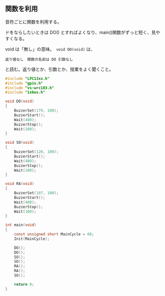 ## 関数を利用

音符ごとに関数を利用する。

ドをならしたいときは DO() とすればよくなり、main()関数がずっと短く、見やすくなる。

void は「無し」の意味。　`void DO(void)` は、

	返り値なし　関数の名前は DO 引数なし　

と読む。返り値とか、引数とか、授業をよく聞くこと。


````c
#include "LPC13xx.h"
#include "gpio.h"
#include "vs-wrc103.h"
#include "ixbus.h"

void DO(void)
{
	BuzzerSet(179, 100);
	BuzzerStart();
	Wait(400);
	BuzzerStop();
	Wait(100);
}

void SO(void)
{
	BuzzerSet(120, 100);
	BuzzerStart();
	Wait(400);
	BuzzerStop();
	Wait(100);
}

void RA(void)
{
	BuzzerSet(107, 100);
	BuzzerStart();
	Wait(400);
	BuzzerStop();
	Wait(100);
}

int main(void)
{
	const unsigned short MainCycle = 60;
	Init(MainCycle);

	DO();
	DO();
	SO();
	SO();
	RA();
	RA();
	SO();

	return 0;
}
````
